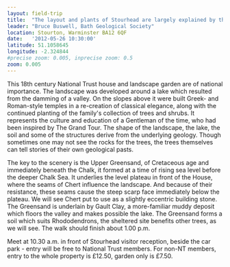 ```yaml
---
layout: field-trip
title:  "The layout and plants of Stourhead are largely explained by the underlying geology"
leader: "Bruce Buswell, Bath Geological Society"
location: Stourton, Warminster BA12 6QF
date:   '2012-05-26 10:30:00'
latitude: 51.1058645
longitude: -2.324844
#precise zoom: 0.005, inprecise zoom: 0.5
zoom: 0.005
---
```

This 18th century National Trust house and landscape garden are of national importance. The landscape was developed around a lake which resulted from the damming of a valley. On the slopes above it were built Greek- and Roman-style temples in a re-creation of classical elegance, along with the continued planting of the family's collection of trees and shrubs. It represents the culture and education of a Gentleman of the time, who had been inspired by The Grand Tour. The shape of the landscape, the lake, the soil and some of the structures derive from the underlying geology. Though sometimes one may not see the rocks for the trees, the trees themselves can tell stories of their own geological pasts.

The key to the scenery is the Upper Greensand, of Cretaceous age and immediately beneath the Chalk, it formed at a time of rising sea level before the deeper Chalk Sea. It underlies the level plateau in front of the House, where the seams of Chert influence the landscape. And because of their resistance, these seams cause the steep scarp face immediately below the plateau. We will see Chert put to use as a slightly eccentric building stone. The Greensand is underlain by Gault Clay, a more-familiar muddy deposit which floors the valley and makes possible the lake. The Greensand forms a soil which suits Rhododendrons, the sheltered site benefits other trees, as we will see. The walk should finish about 1.00 p.m.

Meet at 10.30 a.m. in front of Stourhead visitor reception, beside the car park - entry will be free to National Trust members. For non-NT members, entry to the whole property is £12.50, garden only is £7.50.